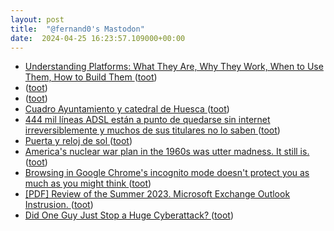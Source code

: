 ```yaml
---
layout: post
title:  "@fernand0's Mastodon"
date:  2024-04-25 16:23:57.109000+00:00
---
```

*  [Understanding Platforms: What They Are, Why They Work, When to Use Them, How to Build Them ](https://www.infoq.com/presentations/platforms-social-engineering) ([toot](https://mastodon.social/@fernand0/112332782771054326))
*  [ ](https://fosstodon.org/@slp) ([toot](https://mastodon.social/@fernand0/112332779579985835))
*  [ ](https://mastodon.social/users/fernand0/statuses/112332774651973411/activity) ([toot](https://mastodon.social/users/fernand0/statuses/112332774651973411/activity))
*  [Cuadro Ayuntamiento y catedral de Huesca ](https://avecesunafoto.wordpress.com/2024/04/25/cuadro-ayuntamiento-y-catedral-de-huesca) ([toot](https://mastodon.social/@fernand0/112332758447394501))
*  [444 mil líneas ADSL están a punto de quedarse sin internet irreversiblemente y muchos de sus titulares no lo saben ](https://bandaancha.eu/articulos/444-mil-lineas-adsl-estan-punto-quedarse-1089) ([toot](https://mastodon.social/@fernand0/112332626165159028))
*  [Puerta y reloj de sol ](https://www.flickr.com/photos/fernand0/53652022197) ([toot](https://mastodon.social/@fernand0/112332544941158643))
*  [America's nuclear war plan in the 1960s was utter madness. It still is. ](https://www.motherjones.com/politics/2024/03/nuclear-war-scenario-book-siop-weapons-annie-jacobsen) ([toot](https://mastodon.social/@fernand0/112332275111625352))
*  [Browsing in Google Chrome's incognito mode doesn't protect you as much as you might think ](https://www.boston.com/news/technology/2024/04/03/browsing-in-google-chromes-incognito-mode-doesnt-protect-you-as-much-as-you-might-think) ([toot](https://mastodon.social/@fernand0/112331637754932463))
*  [[PDF] Review of the Summer 2023. Microsoft Exchange Outlook Instrusion.   ](https://www.cisa.gov/sites/default/files/2024-04/CSRB_Review_of_the_Summer_2023_MEO_Intrusion_Final_508c.pdf) ([toot](https://mastodon.social/@fernand0/112331434306532565))
*  [Did One Guy Just Stop a Huge Cyberattack? ](https://www.nytimes.com/2024/04/03/technology/prevent-cyberattack-linux.htm) ([toot](https://mastodon.social/@fernand0/112331096616521896))
